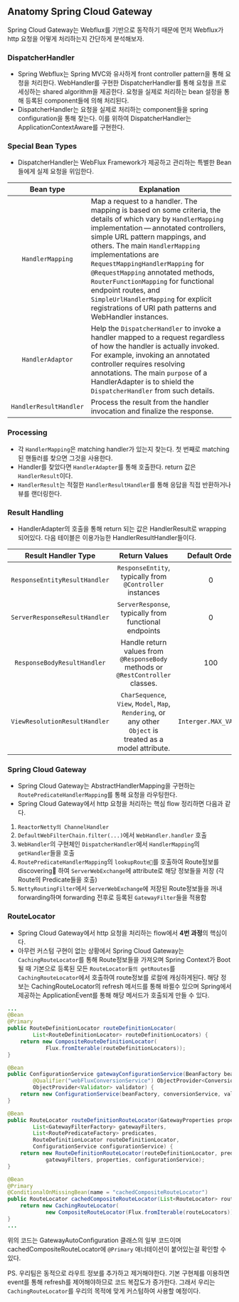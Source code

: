 ## Anatomy Spring Cloud Gateway

Spring Cloud Gateway는 Webflux를 기반으로 동작하기 때문에 먼저 Webflux가 http 요청을 어떻게 처리하는지 간단하게 분석해보자.

### DispatcherHandler

- Spring Webflux는 Spring MVC와 유사하게 front controller pattern을 통해 요청을 처리한다. WebHandler를 구현한 DispatcherHandler를 통해 요청을 프로세싱하는 shared algorithm을 제공한다. 요청을 실제로 처리하는 bean 설정을 통해 등록된 component들에 의해 처리된다.
- DispatcherHandler는 요청을 실제로 처리하는 component들을 spring configuration을 통해 찾는다. 이를 위하여 DispatcherHandler는 ApplicationContextAware를 구현한다.

### Special Bean Types

- DispatcherHandler는 WebFlux Framework가 제공하고 관리하는 특별한 Bean들에게 실제 요청을 위임한다.

| Bean type | Explanation |
|:---------:|-------------|
| `HandlerMapping` | Map a request to a handler. The mapping is based on some criteria, the details of which vary by `HandlerMapping` implementation — annotated controllers, simple URL pattern mappings, and others. The main `HandlerMapping` implementations are `RequestMappingHandlerMapping` for `@RequestMapping` annotated methods, `RouterFunctionMapping` for functional endpoint routes, and `SimpleUrlHandlerMapping` for explicit registrations of URI path patterns and WebHandler instances. |
| `HandlerAdaptor` | Help the `DispatcherHandler` to invoke a handler mapped to a request regardless of how the handler is actually invoked. For example, invoking an annotated controller requires resolving annotations. The main `purpose` of a HandlerAdapter is to shield the `DispatcherHandler` from such details. |
| `HandlerResultHandler` | Process the result from the handler invocation and finalize the response. |

### Processing

- 각 `HandlerMapping`은 matching handler가 있는지 찾는다. 첫 번째로 matching된 핸들러를 찾으면 그것을 사용한다.
- Handler를 찾았다면 `HandlerAdapter`를 통해 호출한다. return 값은 `HandlerResult`이다.
- `HandlerResult`는 적절한 `HandlerResultHandler`를 통해 응답을 직접 반환하거나 뷰를 랜더링한다.

### Result Handling

- HandlerAdapter의 호출을 통해 return 되는 값은 HandlerResult로 wrapping 되어있다. 다음 테이블은 이용가능한 HandlerResultHandler들이다.

| Result Handler Type | Return Values | Default Order |
|:-------------------:|:-------------:|:-------------:|
| `ResponseEntityResultHandler` | `ResponseEntity`, typically from `@Controller` instances | 0 |
| `ServerResponseResultHandler` | `ServerResponse`, typically from functional endpoints | 0 |
| `ResponseBodyResultHandler` | Handle return values from `@ResponseBody` methods or `@RestController` classes. | 100 |
| `ViewResolutionResultHandler` | `CharSequence`, `View`, `Model`, `Map`, `Rendering`, or any other `Object` is treated as a model attribute. | `Interger.MAX_VALUE` |

### Spring Cloud Gateway

- Spring Cloud Gateway는 AbstractHandlerMapping을 구현하는 `RoutePredicateHandlerMapping`를 통해 요청을 라우팅한다.
- Spring Cloud Gateway에서 http 요청을 처리하는 핵심 flow 정리하면 다음과 같다.

1. `ReactorNetty의 ChannelHandler`
2. `DefaultWebFilterChain.filter(...)`에서 `WebHandler.handler` 호출
3. `WebHandler`의 구현체인 `DispatcherHandler`에서 `HandlerMapping`의 `getHandler`들을 호출
4. `RoutePredicateHandlerMapping`의 `lookupRoute`를 호출하여 Route정보를 discovering 하여 `ServerWebExchange`에 attribute로 해당 정보들을 저장 (각 Route의 Predicate들을 호출)
5. `NettyRoutingFilter`에서 `ServerWebExchange`에 저장된 Route정보들을 꺼내 forwarding하며 forwarding 전후로 등록된 `GatewayFilter`들을 적용함

### RouteLocator

- Spring Cloud Gateway에서 http 요청을 처리하는 flow에서 **4번 과정**의 핵심이다.
- 아무런 커스텀 구현이 없는 상황에서 Spring Cloud Gateway는 `CachingRouteLocator`를 통해 Route정보들을 가져오며 Spring Context가 Boot될 때 기본으로 등록된 모든 `RouteLocator들의 getRoutes`를 `CachingRouteLocator`에서 호출하여 route정보를 로컬에 캐싱하게된다. 해당 정보는 CachingRouteLocator의 refresh 메서드를 통해 바뀔수 있으며 Spring에서 제공하는 ApplicationEvent를 통해 해당 메서드가 호출되게 만들 수 있다.

```java
...
@Bean
@Primary
public RouteDefinitionLocator routeDefinitionLocator(
		List<RouteDefinitionLocator> routeDefinitionLocators) {
	return new CompositeRouteDefinitionLocator(
			Flux.fromIterable(routeDefinitionLocators));
}

@Bean
public ConfigurationService gatewayConfigurationService(BeanFactory beanFactory,
		@Qualifier("webFluxConversionService") ObjectProvider<ConversionService> conversionService,
		ObjectProvider<Validator> validator) {
	return new ConfigurationService(beanFactory, conversionService, validator);
}

@Bean
public RouteLocator routeDefinitionRouteLocator(GatewayProperties properties,
		List<GatewayFilterFactory> gatewayFilters,
		List<RoutePredicateFactory> predicates,
		RouteDefinitionLocator routeDefinitionLocator,
		ConfigurationService configurationService) {
	return new RouteDefinitionRouteLocator(routeDefinitionLocator, predicates,
			gatewayFilters, properties, configurationService);
}

@Bean
@Primary
@ConditionalOnMissingBean(name = "cachedCompositeRouteLocator")
public RouteLocator cachedCompositeRouteLocator(List<RouteLocator> routeLocators) {
	return new CachingRouteLocator(
			new CompositeRouteLocator(Flux.fromIterable(routeLocators)));
}
...
```
위의 코드는 GatewayAutoConfiguration 클래스의 일부 코드이며 cachedCompositeRouteLocator에 `@Primary` 애너테이션이 붙어있는걸 확인할 수 있다.

PS. 우리팀은 동적으로 라우트 정보를 추가하고 제거해야한다. 기본 구현체를 이용하면 event를 통해 refresh를 제어해야하므로 코드 복잡도가 증가한다. 그래서 우리는 `CachingRouteLocator`를 우리의 목적에 맞게 커스텀하여 사용할 예정이다.
